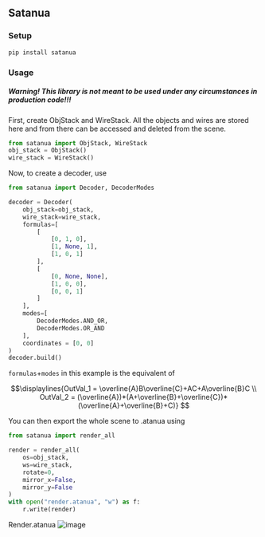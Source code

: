 ## Satanua
### Setup
```
pip install satanua
```
### Usage
##### Warning! This library is not meant to be used under any circumstances in production code!!!

First, create ObjStack and WireStack. All the objects and wires are stored here and from there can be accessed and deleted from the scene.
```python
from satanua import ObjStack, WireStack
obj_stack = ObjStack()
wire_stack = WireStack()
```
Now, to create a decoder, use
```python
from satanua import Decoder, DecoderModes 

decoder = Decoder(
    obj_stack=obj_stack,
    wire_stack=wire_stack,
    formulas=[
        [
            [0, 1, 0],
            [1, None, 1],
            [1, 0, 1]
        ],
        [
            [0, None, None],
            [1, 0, 0],
            [0, 0, 1]
        ]
    ],
    modes=[
        DecoderModes.AND_OR,
        DecoderModes.OR_AND
    ],
    coordinates = [0, 0]
)
decoder.build()
```
`formulas`+`modes` in this example is the equivalent of

```math
\displaylines{OutVal_1 = \overline{A}B\overline{C}+AC+A\overline{B}C \\ OutVal_2 = (\overline{A})*(A+\overline{B}+\overline{C})*(\overline{A}+\overline{B}+C)}

```


You can then export the whole scene to .atanua using 
```python
from satanua import render_all

render = render_all(
    os=obj_stack,
    ws=wire_stack,
    rotate=0,
    mirror_x=False,
    mirror_y=False
)
with open("render.atanua", "w") as f:
    r.write(render)
```

Render.atanua
![image](./render.png)

